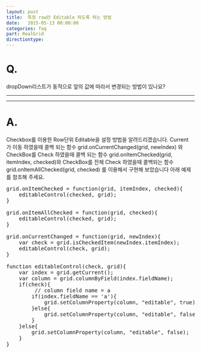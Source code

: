 ```yaml
---
layout: post
title:  특정 row만 Editable 하도록 하는 방법
date:   2015-05-13 00:00:00
categories: faq
part: RealGrid
directiontype: 
---
```


# Q.

dropDown리스트가 동적으로 앞의 값에 따라서 변경되는 방법이 있나요?

---
***

# A.

Checkbox를 이용한 Row단위 Editable을 설정 방법을 알려드리겠습니다.
Current 가 이동 하였을때 콜백 되는 함수 grid.onCurrentChanged(grid, newIndex) 와
CheckBox를 Check 하였을때 콜백 되는 함수 grid.onItemChecked(grid, itemIndex, checked)와
CheckBox를 전체 Check 하였을때 콜백되는 함수 grid.onItemAllChecked(grid, checked) 를 이용해서
구현해 보았습니다 아래 예제를 참조해 주세요.

<pre class="prettyprint">
grid.onItemChecked = function(grid, itemIndex, checked){
    editableControl(checked, grid);
}

grid.onItemAllChecked = function(grid, checked){
    editableControl(checked, grid);
}

grid.onCurrentChanged = function(grid, newIndex){
    var check = grid.isCheckedItem(newIndex.itemIndex);
    editableControl(check, grid);
}

function editableControl(check, grid){
    var index = grid.getCurrent();
    var column = grid.columnByField(index.fieldName);
    if(check){
         // column field name = a
        if(index.fieldName == 'a'){
            grid.setColumnProperty(column, "editable", true);
        }else{
            grid.setColumnProperty(column, "editable", false);
        }
    }else{
        grid.setColumnProperty(column, "editable", false);
    }
}
</pre>
